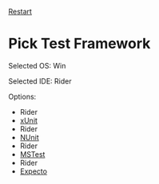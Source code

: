 [Restart](/docs/readme.md)

# Pick Test Framework

Selected OS: Win

Selected IDE: Rider

Options:
 * Rider
 * [xUnit](result_Win_Rider_xUnit.md)
 * Rider
 * [NUnit](result_Win_Rider_NUnit.md)
 * Rider
 * [MSTest](result_Win_Rider_MSTest.md)
 * Rider
 * [Expecto](result_Win_Rider_Expecto.md)
